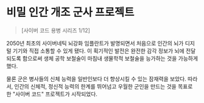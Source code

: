 # 비밀 인간 개조 군사 프로젝트
> [사이버 코드 용병 시리즈 1/12]

2050년 최초의 사이버네틱 뇌강화 임플란트가 발명되면서 처음으로 인간의 뇌가 디지털 기기와 직접 소통할 수 있게 됐다. 이 획기적인 발전은 완전한 
감각 정보가 뇌에 전달되도록 함으로써 생체 공학 보철술이 마침내 생물학적 보철술을 능가하는 것을 가능하게 했다.

물론 군은 병사들의 신체 능력을 일반인보다 더 향상시킬 수 있는 잠재력을 보았다. 따라서, 인간의 신체적, 정신적 능력의 한계를 뛰어넘고 우월한 
군인을 만드는 것을 목표로 한 "사이버 코드" 프로젝트가 시작되었다.
